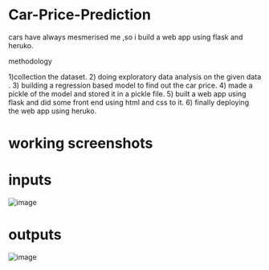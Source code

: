 # Car-Price-Prediction


cars have always mesmerised me ,so i build a web app using flask and heruko.


methodology

1)collection the dataset.
2) doing exploratory data analysis on the given data .
3) building a regression based model to find out the car price.
4) made a pickle of the model and stored it in a pickle file.
5) built a web app using flask and did some front end using html and css to it.
6) finally deploying the web app using heruko.



# working screenshots

# inputs 
![image](https://user-images.githubusercontent.com/62174146/138616935-ecc26013-cab3-4bd1-a24c-7ad715ec0eac.png)

# outputs
![image](https://user-images.githubusercontent.com/62174146/138616925-0b8d50b3-f5b1-4fe0-b27d-96d5151fc883.png)

